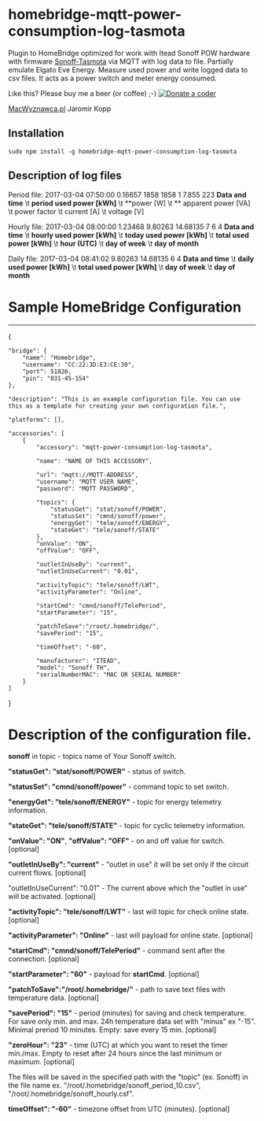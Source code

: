 # homebridge-mqtt-power-consumption-log-tasmota

Plugin to HomeBridge optimized for work with Itead Sonoff POW hardware with firmware [Sonoff-Tasmota](https://github.com/arendst/Sonoff-Tasmota) via MQTT with log data to file. Partially emulate Elgato Eve Energy. Measure used power and write logged data to csv files. It acts as a power switch and meter energy consumed.

Like this? Please buy me a beer (or coffee) ;-) <a href="https://www.paypal.com/cgi-bin/webscr?cmd=_s-xclick&amp;hosted_button_id=CK56Q7SFHEHSW"><img src="http://macwyznawca.pl/donate-paypal2.png" alt="Donate a coder" data-canonical-src="http://macwyznawca.pl/donate-paypal.svg" style="max-width:100%;"></a>

[MacWyznawca.pl](http://macwyznawca.pl) Jaromir Kopp


Installation
--------------------
    sudo npm install -g homebridge-mqtt-power-consumption-log-tasmota

## Description of log files
Period file:
2017-03-04 07:50:00	0.16657	1858	1858	1	7.855	223
**Data and time** \t **period used power [kWh]** \t **power [W] \t ** apparent power [VA] \t power factor \t current [A] \t voltage [V]

Hourly file:
2017-03-04 08:00:00	1.23468	9.80263	14.68135	7	6	4
**Data and time** \t **hourly used power [kWh]** \t **today used power [kWh]** \t **total used power [kWh]** \t **hour (UTC)** \t **day of week** \t **day of month**

Daily file:
2017-03-04 08:41:02	9.80263	14.68135	6	4
**Data and time** \t **daily used power [kWh]** \t **total used power [kWh]** \t **day of week** \t **day of month**

# Sample HomeBridge Configuration
--------------------

{
		
    "bridge": {
        "name": "Homebridge",
        "username": "CC:22:3D:E3:CE:30",
        "port": 51826,
        "pin": "031-45-154"
    },
    
    "description": "This is an example configuration file. You can use this as a template for creating your own configuration file.",
	
    "platforms": [],
	
	"accessories": [
		{
			"accessory": "mqtt-power-consumption-log-tasmota",
			
			"name": "NAME OF THIS ACCESSORY",
		
			"url": "mqtt://MQTT-ADDRESS",
			"username": "MQTT USER NAME",
			"password": "MQTT PASSWORD",
			
			"topics": {
				"statusGet": "stat/sonoff/POWER",
				"statusSet": "cmnd/sonoff/power",
				"energyGet": "tele/sonoff/ENERGY",
				"stateGet": "tele/sonoff/STATE"
			},
			"onValue": "ON",
			"offValue": "OFF",
		
			"outletInUseBy": "current",
			"outletInUseCurrent": "0.01",
		
	        "activityTopic": "tele/sonoff/LWT",
		    "activityParameter": "Online",
	    
			"startCmd": "cmnd/sonoff/TelePeriod",
			"startParameter": "15",
		
			"patchToSave":"/root/.homebridge/",
			"savePeriod": "15",
		
			"timeOffset": "-60",
		
			"manufacturer": "ITEAD",
			"model": "Sonoff TH",
			"serialNumberMAC": "MAC OR SERIAL NUMBER"
		}
	]
}

# Description of the configuration file.


**sonoff** in topic - topics name of Your Sonoff switch.

**"statusGet": "stat/sonoff/POWER"** - status of switch.

**"statusSet": "cmnd/sonoff/power"** - command topic to set switch.

**"energyGet": "tele/sonoff/ENERGY"** - topic for energy telemetry information.

**"stateGet": "tele/sonoff/STATE"** - topic for cyclic telemetry information.

**"onValue": "ON"**, **"offValue": "OFF"** - on and off value for switch. [optional]

**"outletInUseBy": "current"** -  "outlet in use" it will be set only if the circuit current flows. [optional]

"outletInUseCurrent": "0.01" - The current above which the "outlet in use" will be activated. [optional]

**"activityTopic": "tele/sonoff/LWT"** - last will topic for check online state. [optional]

**"activityParameter": "Online"** - last will payload for online state. [optional]

**"startCmd": "cmnd/sonoff/TelePeriod"** -  command sent after the connection. [optional]

**"startParameter": "60"** - payload for **startCmd**. [optional]

**"patchToSave":"/root/.homebridge/"** - path to save text files with temperature data. [optional]

**"savePeriod": "15"** - period (minutes) for saving and check temperature. For save only min. and max. 24h temperature data set with "minus" ex "-15". Minimal preriod 10 minutes. Empty: save every 15 min. [optional]

**"zeroHour": "23"** - time (UTC) at which you want to reset the timer min./max. Empty to reset after 24 hours since the last minimum or maximum. [optional]

The files will be saved in the specified path with the "topic" (ex. Sonoff) in the file name ex. "/root/.homebridge/sonoff_period_10.csv", "/root/.homebridge/sonoff_hourly.csf".

**timeOffset": "-60"** - timezone offset from UTC (minutes). [optional]